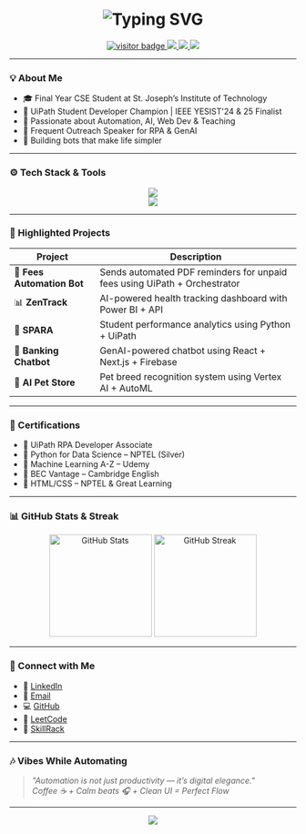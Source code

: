 <h1 align="center">
  <img src="https://readme-typing-svg.herokuapp.com?font=Fira+Code&size=30&pause=1000&center=true&vCenter=true&multiline=true&width=800&height=120&lines=Hey+there!+👋+I'm+Pugalesan+I;aka+RPA+Developer+%7C+AI+Explorer+%7C+Tech+Mentor+🚀🤖" alt="Typing SVG" />
</h1>

<p align="center">
  <a href="https://github.com/pugalesan-pugal">
    <img src="https://komarev.com/ghpvc/?username=pugalesan-pugal&label=Visitors&color=0e75b6&style=flat" alt="visitor badge"/>
  </a>
  <a href="https://leetcode.com/u/PUGALESAN/">
    <img src="https://img.shields.io/badge/LeetCode-orange?style=flat&logo=leetcode&logoColor=white"/>
  </a>
  <a href="mailto:pugalesan2004@gmail.com">
    <img src="https://img.shields.io/badge/Email-D14836?style=flat&logo=gmail&logoColor=white"/>
  </a>
  <a href="https://www.linkedin.com/in/pugalesan-i/">
    <img src="https://img.shields.io/badge/LinkedIn-blue?style=flat&logo=linkedin"/>
  </a>
</p>

---

### 💡 About Me

- 🎓 Final Year CSE Student at St. Joseph’s Institute of Technology  
- 🏅 UiPath Student Developer Champion | IEEE YESIST'24 & 25 Finalist  
- 🔁 Passionate about Automation, AI, Web Dev & Teaching  
- 🎤 Frequent Outreach Speaker for RPA & GenAI  
- 🧠 Building bots that make life simpler  

---

### ⚙️ Tech Stack & Tools

<p align="center">
  <img src="https://skillicons.dev/icons?i=python,html,css,react,nextjs,photoshop,vscode" />
  <br/>
  <img src="https://skillicons.dev/icons?i=uipath,vercel,ai" />
</p>

---

### 📌 Highlighted Projects

| Project | Description |
|--------|-------------|
| 🧾 **Fees Automation Bot** | Sends automated PDF reminders for unpaid fees using UiPath + Orchestrator |
| 📊 **ZenTrack** | AI-powered health tracking dashboard with Power BI + API |
| 🧠 **SPARA** | Student performance analytics using Python + UiPath |
| 💬 **Banking Chatbot** | GenAI-powered chatbot using React + Next.js + Firebase |
| 🐶 **AI Pet Store** | Pet breed recognition system using Vertex AI + AutoML |

---

### 📜 Certifications

- 🧠 UiPath RPA Developer Associate  
- 🎯 Python for Data Science – NPTEL (Silver)  
- 🚀 Machine Learning A-Z – Udemy  
- 💬 BEC Vantage – Cambridge English  
- 📘 HTML/CSS – NPTEL & Great Learning  

---

### 📊 GitHub Stats & Streak

<p align="center">
  <img src="https://github-readme-stats.vercel.app/api?username=pugalesan-pugal&show_icons=true&theme=react" alt="GitHub Stats" height="180"/>
  <img src="https://github-readme-streak-stats.herokuapp.com/?user=pugalesan-pugal&theme=react" alt="GitHub Streak" height="180"/>
</p>

---

### 🔗 Connect with Me

- 💼 [LinkedIn](https://www.linkedin.com/in/pugalesan-i/)  
- 💌 [Email](mailto:pugalesan2004@gmail.com)  
- 💻 [GitHub](https://github.com/pugalesan-pugal)  
- 🔢 [LeetCode](https://leetcode.com/u/PUGALESAN/)  
- 📘 [SkillRack](http://www.skillrack.com/profile/407236/Pugalesan-I)

---

### 🎶 Vibes While Automating

> *"Automation is not just productivity — it’s digital elegance."*  
> *Coffee ☕ + Calm beats 🎧 + Clean UI = Perfect Flow*

---

<p align="center">
  <img src="https://readme-typing-svg.demolab.com/?lines=Thanks+for+visiting+my+profile!;Let's+build+something+amazing+together!&font=Fira+Code&center=true&width=500&height=40&pause=1000">
</p>
